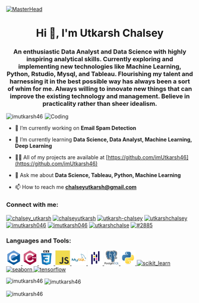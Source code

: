 [![MasterHead](https://visme.co/blog/wp-content/uploads/2020/06/animated-interactive-infographics-header-wide.gif)](https://github.com/imUtkarsh46)
<h1 align="center">Hi 👋, I'm Utkarsh Chalsey</h1>
<h3 align="center">An enthusiastic Data Analyst and Data Science with highly inspiring analytical skills. Currently exploring and implementing new technologies like Machine Learning, Python, Rstudio, Mysql, and Tableau. Flourishing my talent and harnessing it in the best possible way has always been a sort of whim for me. Always willing to innovate new things that can improve the existing technology and management. Believe in practicality rather than sheer idealism.</h3>

<img align="right" alt="Coding" width="400" src="https://fairchanceforcrm.com/wp-content/uploads/2021/01/sales-manager-openings.gif">

<p align="left"> <img src="https://komarev.com/ghpvc/?username=imutkarsh46&label=Profile%20views&color=0e75b6&style=flat" alt="imutkarsh46" /> </p>

- 🔭 I’m currently working on **Email Spam Detection**

- 🌱 I’m currently learning **Data Science, Data Analyst, Machine Learning, Deep Learning**

- 👨‍💻 All of my projects are available at [https://github.com/imUtkarsh46](https://github.com/imUtkarsh46)

- 💬 Ask me about **Data Science, Tableau, Python, Machine Learning**

- 📫 How to reach me **chalseyutkarsh@gmail.com**

<h3 align="left">Connect with me:</h3>
<p align="left">
<a href="https://twitter.com/chalsey_utkarsh" target="blank"><img align="center" src="https://raw.githubusercontent.com/rahuldkjain/github-profile-readme-generator/master/src/images/icons/Social/twitter.svg" alt="chalsey_utkarsh" height="30" width="40" /></a>
<a href="https://linkedin.com/in/chalseyutkarsh" target="blank"><img align="center" src="https://raw.githubusercontent.com/rahuldkjain/github-profile-readme-generator/master/src/images/icons/Social/linked-in-alt.svg" alt="chalseyutkarsh" height="30" width="40" /></a>
<a href="https://stackoverflow.com/users/utkarsh-chalsey" target="blank"><img align="center" src="https://raw.githubusercontent.com/rahuldkjain/github-profile-readme-generator/master/src/images/icons/Social/stack-overflow.svg" alt="utkarsh-chalsey" height="30" width="40" /></a>
<a href="https://kaggle.com/utkarshchalsey" target="blank"><img align="center" src="https://raw.githubusercontent.com/rahuldkjain/github-profile-readme-generator/master/src/images/icons/Social/kaggle.svg" alt="utkarshchalsey" height="30" width="40" /></a>
<a href="https://fb.com/imutkarsh046" target="blank"><img align="center" src="https://raw.githubusercontent.com/rahuldkjain/github-profile-readme-generator/master/src/images/icons/Social/facebook.svg" alt="imutkarsh046" height="30" width="40" /></a>
<a href="https://instagram.com/imutkarsh046" target="blank"><img align="center" src="https://raw.githubusercontent.com/rahuldkjain/github-profile-readme-generator/master/src/images/icons/Social/instagram.svg" alt="imutkarsh046" height="30" width="40" /></a>
<a href="https://medium.com/utkarshchalse" target="blank"><img align="center" src="https://raw.githubusercontent.com/rahuldkjain/github-profile-readme-generator/master/src/images/icons/Social/medium.svg" alt="utkarshchalse" height="30" width="40" /></a>
<a href="https://discord.gg/#2885" target="blank"><img align="center" src="https://raw.githubusercontent.com/rahuldkjain/github-profile-readme-generator/master/src/images/icons/Social/discord.svg" alt="#2885" height="30" width="40" /></a>
</p>

<h3 align="left">Languages and Tools:</h3>
<p align="left"> <a href="https://www.cprogramming.com/" target="_blank" rel="noreferrer"> <img src="https://raw.githubusercontent.com/devicons/devicon/master/icons/c/c-original.svg" alt="c" width="40" height="40"/> </a> <a href="https://www.w3schools.com/cpp/" target="_blank" rel="noreferrer"> <img src="https://raw.githubusercontent.com/devicons/devicon/master/icons/cplusplus/cplusplus-original.svg" alt="cplusplus" width="40" height="40"/> </a> <a href="https://www.w3schools.com/css/" target="_blank" rel="noreferrer"> <img src="https://raw.githubusercontent.com/devicons/devicon/master/icons/css3/css3-original-wordmark.svg" alt="css3" width="40" height="40"/> </a> <a href="https://developer.mozilla.org/en-US/docs/Web/JavaScript" target="_blank" rel="noreferrer"> <img src="https://raw.githubusercontent.com/devicons/devicon/master/icons/javascript/javascript-original.svg" alt="javascript" width="40" height="40"/> </a> <a href="https://www.mysql.com/" target="_blank" rel="noreferrer"> <img src="https://raw.githubusercontent.com/devicons/devicon/master/icons/mysql/mysql-original-wordmark.svg" alt="mysql" width="40" height="40"/> </a> <a href="https://pandas.pydata.org/" target="_blank" rel="noreferrer"> <img src="https://raw.githubusercontent.com/devicons/devicon/2ae2a900d2f041da66e950e4d48052658d850630/icons/pandas/pandas-original.svg" alt="pandas" width="40" height="40"/> </a> <a href="https://www.postgresql.org" target="_blank" rel="noreferrer"> <img src="https://raw.githubusercontent.com/devicons/devicon/master/icons/postgresql/postgresql-original-wordmark.svg" alt="postgresql" width="40" height="40"/> </a> <a href="https://www.python.org" target="_blank" rel="noreferrer"> <img src="https://raw.githubusercontent.com/devicons/devicon/master/icons/python/python-original.svg" alt="python" width="40" height="40"/> </a> <a href="https://scikit-learn.org/" target="_blank" rel="noreferrer"> <img src="https://upload.wikimedia.org/wikipedia/commons/0/05/Scikit_learn_logo_small.svg" alt="scikit_learn" width="40" height="40"/> </a> <a href="https://seaborn.pydata.org/" target="_blank" rel="noreferrer"> <img src="https://seaborn.pydata.org/_images/logo-mark-lightbg.svg" alt="seaborn" width="40" height="40"/> </a> <a href="https://www.tensorflow.org" target="_blank" rel="noreferrer"> <img src="https://www.vectorlogo.zone/logos/tensorflow/tensorflow-icon.svg" alt="tensorflow" width="40" height="40"/> </a> </p>

<p><img align="left" src="https://github-readme-stats.vercel.app/api/top-langs?username=imutkarsh46&show_icons=true&locale=en&layout=compact" alt="imutkarsh46" /></p>

<p>&nbsp;<img align="center" src="https://github-readme-stats.vercel.app/api?username=imutkarsh46&show_icons=true&locale=en" alt="imutkarsh46" /></p>

<p><img align="center" src="https://github-readme-streak-stats.herokuapp.com/?user=imutkarsh46&" alt="imutkarsh46" /></p>
